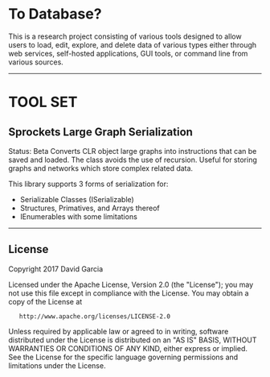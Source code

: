 # To Database?

This is a research project consisting of various tools designed
to allow users to load, edit, explore, and delete data of various types
either through web services, self-hosted applications, GUI 
tools, or command line from various sources.


---
# TOOL SET

## Sprockets Large Graph Serialization
Status: Beta
Converts CLR object large graphs into instructions that can be saved and loaded.
The class avoids the use of recursion. Useful for storing graphs and networks
which store complex related data. 

This library supports 3 forms of serialization for:
* Serializable Classes (ISerializable)
* Structures, Primatives, and Arrays thereof
* IEnumerables with some limitations



---
## License

   Copyright 2017 David Garcia

   Licensed under the Apache License, Version 2.0 (the "License");
   you may not use this file except in compliance with the License.
   You may obtain a copy of the License at

       http://www.apache.org/licenses/LICENSE-2.0

   Unless required by applicable law or agreed to in writing, software
   distributed under the License is distributed on an "AS IS" BASIS,
   WITHOUT WARRANTIES OR CONDITIONS OF ANY KIND, either express or implied.
   See the License for the specific language governing permissions and
   limitations under the License.


